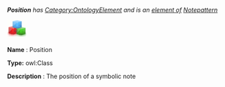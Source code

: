 ___Position__ 
 has
 [Category:OntologyElement](../../Category/OntologyElement "Category:OntologyElement") 
 and is an
 [element of](../../Property/ElementOf "Property:ElementOf") 
[Notepattern](../../Submissions/Notepattern "Submissions:Notepattern")_




  





[![Class](../images/thumb/2/27/Class.gif/45px-Class.gif)](../../Image/Class.gif "Class")


__Name__ 
 : Position
 



__Type:__ 
 owl:Class
 



__Description__ 
 : The position of a symbolic note